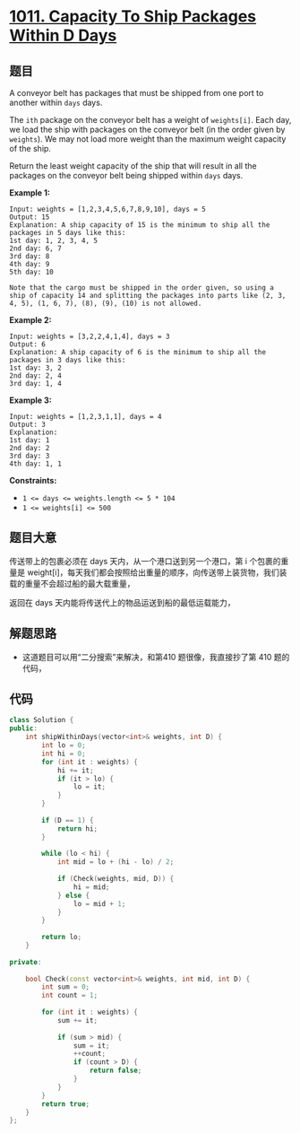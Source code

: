 # [1011. Capacity To Ship Packages Within D Days](https://leetcode.com/problems/capacity-to-ship-packages-within-d-days/)

## 题目

A conveyor belt has packages that must be shipped from one port to another within `days` days.

The `ith` package on the conveyor belt has a weight of `weights[i]`. Each day, we load the ship with packages on the conveyor belt (in the order given by `weights`). We may not load more weight than the maximum weight capacity of the ship.

Return the least weight capacity of the ship that will result in all the packages on the conveyor belt being shipped within `days` days.

 

**Example 1:**

```
Input: weights = [1,2,3,4,5,6,7,8,9,10], days = 5
Output: 15
Explanation: A ship capacity of 15 is the minimum to ship all the packages in 5 days like this:
1st day: 1, 2, 3, 4, 5
2nd day: 6, 7
3rd day: 8
4th day: 9
5th day: 10

Note that the cargo must be shipped in the order given, so using a ship of capacity 14 and splitting the packages into parts like (2, 3, 4, 5), (1, 6, 7), (8), (9), (10) is not allowed.
```

**Example 2:**

```
Input: weights = [3,2,2,4,1,4], days = 3
Output: 6
Explanation: A ship capacity of 6 is the minimum to ship all the packages in 3 days like this:
1st day: 3, 2
2nd day: 2, 4
3rd day: 1, 4
```

**Example 3:**

```
Input: weights = [1,2,3,1,1], days = 4
Output: 3
Explanation:
1st day: 1
2nd day: 2
3rd day: 3
4th day: 1, 1
```

 

**Constraints:**

- `1 <= days <= weights.length <= 5 * 104`
- `1 <= weights[i] <= 500`

## 题目大意

传送带上的包裹必须在 days 天内，从一个港口送到另一个港口，第 i 个包裹的重量是 weight[i]，每天我们都会按照给出重量的顺序，向传送带上装货物，我们装载的重量不会超过船的最大载重量，

返回在 days 天内能将传送代上的物品运送到船的最低运载能力，

## 解题思路

* 这道题目可以用“二分搜索”来解决，和第410 题很像，我直接抄了第 410 题的代码，

## 代码

````c++
class Solution {
public:
    int shipWithinDays(vector<int>& weights, int D) {
        int lo = 0;
        int hi = 0;
        for (int it : weights) {
            hi += it;
            if (it > lo) {
                lo = it;
            }
        }
        
        if (D == 1) {
            return hi;
        }
        
        while (lo < hi) {
            int mid = lo + (hi - lo) / 2;
            
            if (Check(weights, mid, D)) {
                hi = mid;
            } else {
                lo = mid + 1;
            }
        }
        
        return lo;
    }
    
private:
    
    bool Check(const vector<int>& weights, int mid, int D) {
        int sum = 0;
        int count = 1;
        
        for (int it : weights) {
            sum += it;
            
            if (sum > mid) {
                sum = it;
                ++count;
                if (count > D) {
                    return false;
                }
            }
        }
        return true;
    }
};
````




